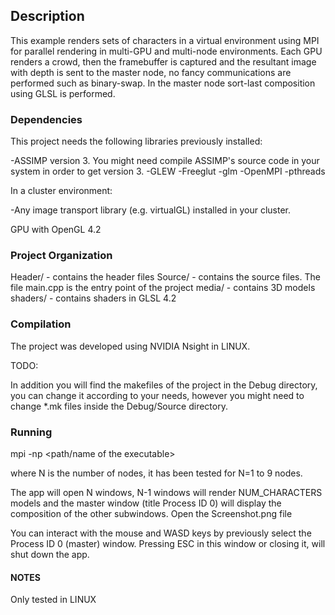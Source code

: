 
## Description

This example renders  sets of characters in a virtual environment using MPI for parallel rendering in multi-GPU and multi-node 
environments. Each GPU renders a crowd, then the framebuffer is captured and the resultant image with depth is sent to the 
master node, no fancy communications are performed such as binary-swap. In the master node sort-last composition using GLSL 
is performed. 

### Dependencies

This project needs the following libraries previously installed:

-ASSIMP version 3. You might need compile ASSIMP's source code in your system in order to get version 3.
-GLEW
-Freeglut
-glm
-OpenMPI
-pthreads

In a cluster environment:

-Any image transport library (e.g. virtualGL) installed in your cluster.


GPU with OpenGL 4.2

### Project Organization

Header/       	- contains the header files
Source/		- contains the source files. The file main.cpp is the entry point of the project
media/		- contains 3D models
shaders/	- contains shaders in GLSL 4.2 


### Compilation

The project was developed using NVIDIA Nsight in LINUX. 

TODO:

In addition you will find the makefiles of the project in the  Debug directory, you can change it according to your needs, however you might need to change *.mk files inside the Debug/Source directory.


### Running 

mpi -np <N> <path/name of the executable>

where N is the number of nodes, it has been tested for N=1 to 9 nodes.

The app will open N windows, N-1 windows will render NUM_CHARACTERS models and the master window (title Process ID 0) will display 
the composition of the other subwindows. Open the  Screenshot.png file

You can interact with the mouse and WASD keys by previously select the Process ID 0 (master) window. Pressing ESC in this window or closing it, will shut down the app.

#### NOTES

Only tested in LINUX

